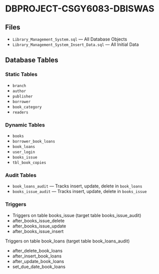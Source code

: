 # DBPROJECT-CSGY6083-DBISWAS

## Files
- `Library_Management_System.sql` — All Database Objects
- `Library_Management_System_Insert_Data.sql` — All Initial Data

## Database Tables

### Static Tables
- `branch`
- `author`
- `publisher`
- `borrower`
- `book_category`
- `readers`

### Dynamic Tables
- `books`
- `borrower_book_loans`
- `book_loans`
- `user_login`
- `books_issue`
- `tbl_book_copies`

### Audit Tables
- `book_loans_audit` — Tracks insert, update, delete in `book_loans`
- `books_issue_audit` — Tracks insert, update, delete in `books_issue`

### Triggers
- Triggers on table books_issue (target table books_issue_audit)
- after_books_issue_delete
- after_books_issue_update
- after_books_issue_insert

Triggers on table book_loans (target table book_loans_audit)
- after_delete_book_loans
- after_insert_book_loans
- after_update_book_loans
- set_due_date_book_loans


